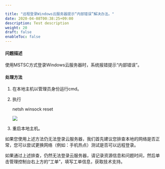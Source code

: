```yaml
---

title: "远程登录Windows云服务器提示“内部错误”解决办法。"
date: 2020-04-08T00:38:25+09:00
description: Test description
weight: 20
draft: false
enableToc: false
---
```


#### 问题描述

使用MSTSC方式登录Windows云服务器时，系统报错提示“内部错误”。

#### 处理方法

1. 在本地主机以管理员身份运行cmd。

2. 执行

   netsh winsock reset

   ![](../_images/win_cant_loggin.png)

3. 重启本地主机。

如果您使用上述方法仍无法登录云服务器，我们首先建议您排查本地的网络是否正常，您可以尝试更换网络（例如：手机热点）测试是否可以远程登录。

如果通过上述排查，仍然无法登录云服务器，请记录资源信息和问题时间，然后单击管理控制台右上方的“工单”，填写工单信息，获取技术支持。